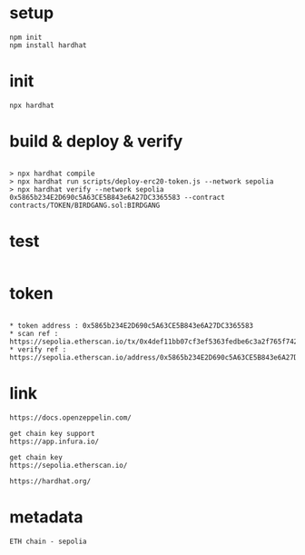 # setup
````
npm init
npm install hardhat

````


# init
````
npx hardhat

````


# build & deploy & verify
````

> npx hardhat compile
> npx hardhat run scripts/deploy-erc20-token.js --network sepolia
> npx hardhat verify --network sepolia 0x5865b234E2D690c5A63CE5B843e6A27DC3365583 --contract contracts/TOKEN/BIRDGANG.sol:BIRDGANG

````


# test

````

````


# token
```` 

* token address : 0x5865b234E2D690c5A63CE5B843e6A27DC3365583
* scan ref : https://sepolia.etherscan.io/tx/0x4def11bb07cf3ef5363fedbe6c3a2f765f742430bee3464a8c9a72951907720f
* verify ref : https://sepolia.etherscan.io/address/0x5865b234E2D690c5A63CE5B843e6A27DC3365583#code

````



# link

````
https://docs.openzeppelin.com/

get chain key support
https://app.infura.io/

get chain key
https://sepolia.etherscan.io/

https://hardhat.org/

````



# metadata
````
ETH chain - sepolia
````


